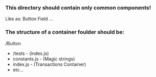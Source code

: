 ### This directory should contain only common components!

Like as:
Button
Field
...

### The structure of a container foulder should be:

/Button
- /tests - (index.js)
- constants.js - (Magic strings)
- index.js - (Transactions Container)
- etc...
